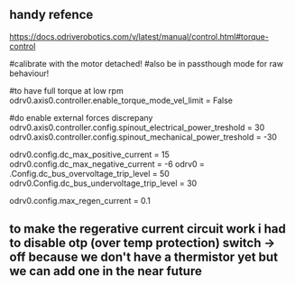 ## handy refence 
https://docs.odriverobotics.com/v/latest/manual/control.html#torque-control


#calibrate with the motor detached!
#also be in passthough mode for raw behaviour!

#to have full torque at low rpm 
odrv0.axis0.controller.enable_torque_mode_vel_limit = False


#do enable external forces discrepany 
odrv0.axis0.controller.config.spinout_electrical_power_treshold = 30
odrv0.axis0.controller.config.spinout_mechanical_power_treshold = -30

odrv0.config.dc_max_positive_current = 15
odrv0.config.dc_max_negative_current = -6
odrv0 = .Config.dc_bus_overvoltage_trip_level = 50
odrv0.Config.dc_bus_undervoltage_trip_level = 30

odrv0.config.max_regen_current = 0.1

## to make the regerative current circuit work i had to disable otp (over temp protection) switch -> off because we don't have a thermistor yet but we can add one in the near future

